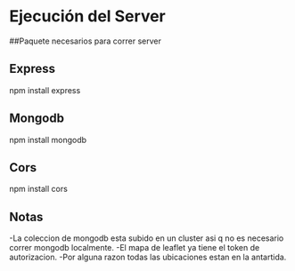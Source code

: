 # Ejecución del Server

##Paquete necesarios para correr server
## Express
npm install express
## Mongodb
npm install mongodb
## Cors
npm install cors
## Notas
-La coleccion de mongodb esta subido en un cluster asi q no es necesario correr mongodb localmente.
-El mapa de leaflet ya tiene el token de autorizacion.
-Por alguna razon todas las ubicaciones estan en la antartida.
